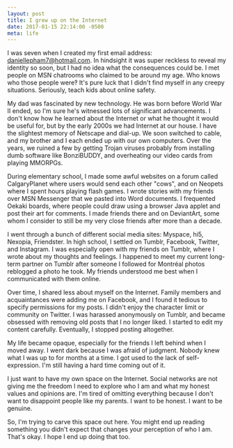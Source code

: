 ```yaml
---
layout: post
title: I grew up on the Internet
date: 2017-01-15 22:14:00 -0500
meta: life
---
```


I was seven when I created my first email address: daniellepham7@hotmail.com. In hindsight it was super reckless to reveal my identity so soon, but I had no idea what the consequences could be. I met people on MSN chatrooms who claimed to be around my age. Who knows who those people were‽ It's pure luck that I didn't find myself in any creepy situations. Seriously, teach kids about online safety.

My dad was fascinated by new technology. He was born before World War II ended, so I'm sure he's witnessed lots of significant advancements. I don't know how he learned about the Internet or what he thought it would be useful for, but by the early 2000s we had Internet at our house. I have the slightest memory of Netscape and dial-up. We soon switched to cable, and my brother and I each ended up with our own computers. Over the years, we ruined a few by getting Trojan viruses probably from installing dumb software like BonziBUDDY, and overheating our video cards from playing MMORPGs.

During elementary school, I made some awful websites on a forum called CalgaryPlanet where users would send each other "cows", and on Neopets where I spent hours playing flash games. I wrote stories with my friends over MSN Messenger that we pasted into Word documents. I frequented Oekaki boards, where people could draw using a browser Java applet and post their art for comments. I made friends there and on DeviantArt, some whom I consider to still be my very close friends after more than a decade.

I went through a bunch of different social media sites: Myspace, hi5, Nexopia, Friendster. In high school, I settled on Tumblr, Facebook, Twitter, and Instagram. I was especially open with my friends on Tumblr, where I wrote about my thoughts and feelings. I happened to meet my current long-term partner on Tumblr after someone I followed for Montréal photos reblogged a photo he took. My friends understood me best when I communicated with them online.

Over time, I shared less about myself on the Internet. Family members and acquaintances were adding me on Facebook, and I found it tedious to specify permissions for my posts. I didn't enjoy the character limit or community on Twitter. I was harassed anonymously on Tumblr, and became obsessed with removing old posts that I no longer liked. I started to edit my content carefully. Eventually, I stopped posting altogether.

My life became opaque, especially for the friends I left behind when I moved away. I went dark because I was afraid of judgment. Nobody knew what I was up to for months at a time. I got used to the lack of self-expression. I'm still having a hard time coming out of it.

I just want to have my own space on the Internet. Social networks are not giving me the freedom I need to explore who I am and what my honest values and opinions are. I'm tired of omitting everything because I don't want to disappoint people like my parents. I want to be honest. I want to be genuine.

So, I'm trying to carve this space out here. You might end up reading something you didn't expect that changes your perception of who I am. That's okay. I hope I end up doing that too.
